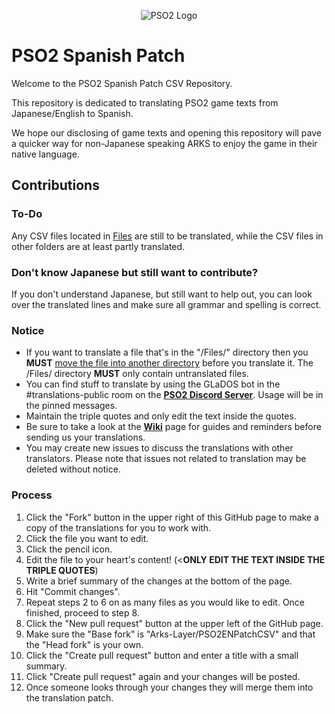 <p align="center">
  <img src="http://i.imgur.com/dM2s0Jo.png" alt="PSO2 Logo"/>
</p>

# PSO2 Spanish Patch 
Welcome to the PSO2 Spanish Patch CSV Repository.

This repository is dedicated to translating PSO2 game texts from Japanese/English to Spanish.

We hope our disclosing of game texts and opening this repository will pave a quicker way for non-Japanese speaking ARKS to enjoy the game in their native language.
## Contributions
### To-Do
Any CSV files located in [Files] are still to be translated, while the CSV files in other folders are at least partly translated.

### Don't know Japanese but still want to contribute?
If you don't understand Japanese, but still want to help out, you can look over the translated lines and make sure all grammar and spelling is correct.

### Notice
* If you want to translate a file that's in the "/Files/" directory then you **MUST** [move the file into another directory](https://github.com/blog/1436-moving-and-renaming-files-on-github) before you translate it. The /Files/ directory **MUST** only contain untranslated files.
* You can find stuff to translate by using the GLaDOS bot in the #translations-public room on the **[PSO2 Discord Server]**. Usage will be in the pinned messages.
* Maintain the triple quotes and only edit the text inside the quotes.
* Be sure to take a look at the **[Wiki]** page for guides and reminders before sending us your translations.
* You may create new issues to discuss the translations with other translators. Please note that issues not related to translation may be deleted without notice.

### Process
 1. Click the "Fork" button in the upper right of this GitHub page to make a copy of the translations for you to work with.
 2. Click the file you want to edit.
 3. Click the pencil icon.
 4. Edit the file to your heart's content! (<**ONLY EDIT THE TEXT INSIDE THE TRIPLE QUOTES**)
 5. Write a brief summary of the changes at the bottom of the page.
 6. Hit "Commit changes".
 7. Repeat steps 2 to 6 on as many files as you would like to edit. Once finished, proceed to step 8.
 8. Click the "New pull request" button at the upper left of the GitHub page.
 9. Make sure the "Base fork" is "Arks-Layer/PSO2ENPatchCSV" and that the "Head fork" is your own.
 10. Click the "Create pull request" button and enter a title with a small summary.
 11. Click "Create pull request" again and your changes will be posted.
 12. Once someone looks through your changes they will merge them into the translation patch.

[Files]: https://github.com/Arks-Layer/PSO2ENPatchCSV/tree/ES/Files
[PSO2 Discord Server]: https://discord.gg/PSO2
[Wiki]: https://github.com/Arks-Layer/PSO2ENPatchCSV/wiki
